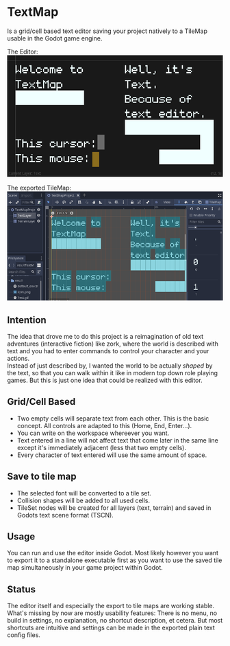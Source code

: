 # TextMap
Is a grid/cell based text editor saving your project natively to a TileMap usable in the Godot game engine.

The Editor:
![](readme_welcome.png "TextMap")

The exported TileMap:
![](readme_tilemap.png "TileMap")

## Intention
The idea that drove me to do this project is a reimagination of old text adventures (interactive fiction) like zork, where the world is described
with text and you had to enter commands to control your character and your actions.  
Instead of just described by, I wanted the world to be actually _shaped_ by the text, so that you can walk within it like in modern top down role playing games.
But this is just one idea that could be realized with this editor.

## Grid/Cell Based
* Two empty cells will separate text from each other. This is the basic concept. All controls are adapted to this (Home, End, Enter...).
* You can write on the workspace whereever you want.
* Text entered in a line will not affect text that come later in the same line except it's immediately adjacent (less that two empty cells).
* Every character of text entered will use the same amount of space.

## Save to tile map
* The selected font will be converted to a tile set.
* Collision shapes will be added to all used cells.
* TileSet nodes will be created for all layers (text, terrain) and saved in Godots text scene format (TSCN).

## Usage
You can run and use the editor inside Godot. Most likely however you want to export it to a standalone executable first
as you want to use the saved tile map simultaneously in your game project within Godot.

## Status
The editor itself and especially the export to tile maps are working stable.  
What's missing by now are mostly usability features: There is no menu, no build in settings, no explanation, no shortcut description, et cetera.
But most shortcuts are intuitive and settings can be made in the exported plain text config files.